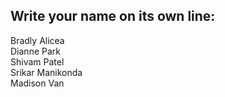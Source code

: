## Write your name on its own line:   

Bradly Alicea  
Dianne Park  
Shivam Patel    
Srikar Manikonda  
Madison Van
